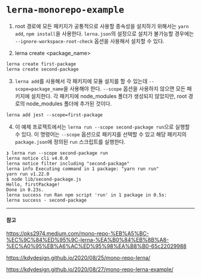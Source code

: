 # `lerna-monorepo-example`

1. root 경로에 모든 패키지가 공통적으로 사용할 종속성을 설치하기 위해서는 `yarn add`, `npm install`을 사용한다. `lerna.json`의 설정으로 설치가 불가능할 경우에는 `--ignore-workspace-root-check` 옵션을 사용해서 설치할 수 있다.

2. lerna create <package_name>
```
lerna create first-package
lerna create second-package
```

3. `lerna add`를 사용해서 각 패키지에 모듈 설치를 할 수 있는데 `--scope=package_name`을 사용해야 한다. `--scope` 옵션을 사용하지 않으면 모든 패키지에 설치한다. 각 패키지에 node_modules 폴더가 생성되지 않았지만, root 경로의 node_modules 폴더에 추가된 것이다.
```
lerna add jest --scope=first-package
```

4. 이 예제 프로젝트에서는 `lerna run --scope second-package run`으로 실행할 수 있다. 이 명령어는 `--scope` 옵션으로 패키지를 선택할 수 있고 해당 패키지의 `package.json`에 정의된 `run` 스크립트를 실행한다. 
```
❯ lerna run --scope second-package run
lerna notice cli v4.0.0
lerna notice filter including "second-package"
lerna info Executing command in 1 package: "yarn run run"
yarn run v1.22.0
$ node lib/second-package.js
Hello, firstPackage!
Done in 0.23s.
lerna success run Ran npm script 'run' in 1 package in 0.5s:
lerna success - second-package
```

---
#### 참고

https://pks2974.medium.com/mono-repo-%EB%A5%BC-%EC%9C%84%ED%95%9C-lerna-%EA%B0%84%EB%8B%A8-%EC%A0%95%EB%A6%AC%ED%95%98%EA%B8%B0-65c22029988

https://kdydesign.github.io/2020/08/25/mono-repo-lerna/

https://kdydesign.github.io/2020/08/27/mono-repo-lerna-example/